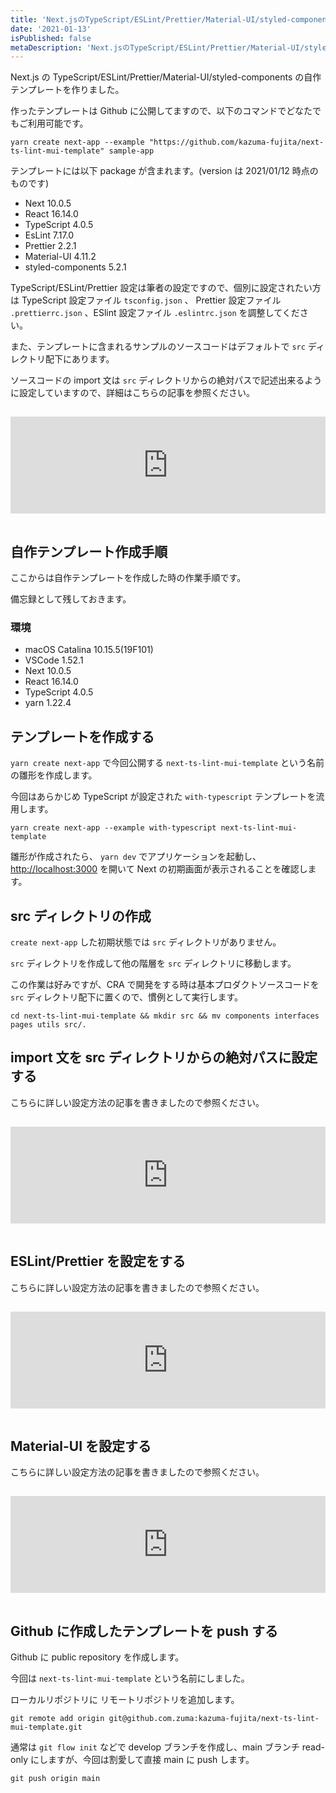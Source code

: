 ```yaml
---
title: 'Next.jsのTypeScript/ESLint/Prettier/Material-UI/styled-componentsの自作テンプレートを作る'
date: '2021-01-13'
isPublished: false
metaDescription: 'Next.jsのTypeScript/ESLint/Prettier/Material-UI/styled-componentsの自作テンプレートを作成して公開しました。どなたでもご利用可能ですのでぜひお試しください。'
---
```


Next.js の TypeScript/ESLint/Prettier/Material-UI/styled-components の自作テンプレートを作りました。

作ったテンプレートは Github に公開してますので、以下のコマンドでどなたでもご利用可能です。

```
yarn create next-app --example "https://github.com/kazuma-fujita/next-ts-lint-mui-template" sample-app
```

テンプレートには以下 package が含まれます。(version は 2021/01/12 時点のものです)

- Next 10.0.5
- React 16.14.0
- TypeScript 4.0.5
- EsLint 7.17.0
- Prettier 2.2.1
- Material-UI 4.11.2
- styled-components 5.2.1

TypeScript/ESLint/Prettier 設定は筆者の設定ですので、個別に設定されたい方は TypeScript 設定ファイル `tsconfig.json` 、 Prettier 設定ファイル `.prettierrc.json` 、ESlint 設定ファイル `.eslintrc.json` を調整してください。

また、テンプレートに含まれるサンプルのソースコードはデフォルトで `src` ディレクトリ配下にあります。

ソースコードの import 文は `src` ディレクトリからの絶対パスで記述出来るように設定していますので、詳細はこちらの記事を参照ください。

<iframe class="hatenablogcard" style="width:100%;height:155px;margin:15px 0;max-width:680px;" title="Reactのimport文を絶対パスで設定する(TypeScript版) | ZUMA Lab" src="https://hatenablog-parts.com/embed?url=https://zuma-lab.com/posts/typescript-import-absolute-path-settings" frameborder="0" scrolling="no"></iframe>

## 自作テンプレート作成手順

ここからは自作テンプレートを作成した時の作業手順です。

備忘録として残しておきます。

### 環境

- macOS Catalina 10.15.5(19F101)
- VSCode 1.52.1
- Next 10.0.5
- React 16.14.0
- TypeScript 4.0.5
- yarn 1.22.4

## テンプレートを作成する

`yarn create next-app` で今回公開する `next-ts-lint-mui-template` という名前の雛形を作成します。

今回はあらかじめ TypeScript が設定された `with-typescript` テンプレートを流用します。

```
yarn create next-app --example with-typescript next-ts-lint-mui-template
```

雛形が作成されたら、 `yarn dev` でアプリケーションを起動し、 [http://localhost:3000](http://localhost:3000) を開いて Next の初期画面が表示されることを確認します。

## src ディレクトリの作成

`create next-app` した初期状態では `src` ディレクトリがありません。

`src` ディレクトリを作成して他の階層を `src` ディレクトリに移動します。

この作業は好みですが、CRA で開発をする時は基本プロダクトソースコードを `src` ディレクトリ配下に置くので、慣例として実行します。

```
cd next-ts-lint-mui-template && mkdir src && mv components interfaces pages utils src/.
```

## import 文を src ディレクトリからの絶対パスに設定する

こちらに詳しい設定方法の記事を書きましたので参照ください。

<iframe class="hatenablogcard" style="width:100%;height:155px;margin:15px 0;max-width:680px;" title="Reactのimport文を絶対パスで設定する(TypeScript版) | ZUMA Lab" src="https://hatenablog-parts.com/embed?url=https://zuma-lab.com/posts/typescript-import-absolute-path-settings" frameborder="0" scrolling="no"></iframe>

## ESLint/Prettier を設定をする

こちらに詳しい設定方法の記事を書きましたので参照ください。

<iframe class="hatenablogcard" style="width:100%;height:155px;margin:15px 0;max-width:680px;" title="TypeScriptのプロジェクトにESLintとPrettierを併用してVSCodeの保存時に自動フォーマットをする | ZUMA Lab" src="https://hatenablog-parts.com/embed?url=https://zuma-lab.com/posts/eslint-prettier-settings" frameborder="0" scrolling="no"></iframe>

## Material-UI を設定する

こちらに詳しい設定方法の記事を書きましたので参照ください。

<iframe class="hatenablogcard" style="width:100%;height:155px;margin:15px 0;max-width:680px;" title="TypeScriptのプロジェクトにESLintとPrettierを併用してVSCodeの保存時に自動フォーマットをする | ZUMA Lab" src="https://hatenablog-parts.com/embed?url=https://zuma-lab.com/posts/eslint-prettier-settings" frameborder="0" scrolling="no"></iframe>

## Github に作成したテンプレートを push する

Github に public repository を作成します。

今回は `next-ts-lint-mui-template` という名前にしました。

ローカルリポジトリに リモートリポジトリを追加します。

```
git remote add origin git@github.com.zuma:kazuma-fujita/next-ts-lint-mui-template.git
```

通常は `git flow init` などで develop ブランチを作成し、main ブランチ read-only にしますが、今回は割愛して直接 main に push します。

```
git push origin main
```
